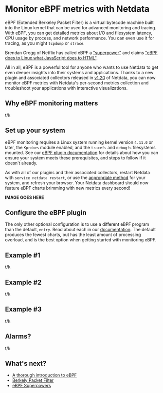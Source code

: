 # Monitor eBPF metrics with Netdata

eBPF (Extended Berkeley Packet Filter) is a virtual bytecode machine built into the Linux kernel that can be used for
advanced monitoring and tracing. With eBPF, you can get detailed metrics about I/O and filesystem latency, CPU usage by
process, and network performance. You can even use it for tracing, as you might `tcpdump` or `strace`.

Brendan Gregg of Netflix has called eBPF a
["superpower"](http://www.brendangregg.com/blog/2016-03-05/linux-bpf-superpowers.html) and claims ["eBPF does to Linux
what JavaScript does to HTML"](http://www.brendangregg.com/blog/2019-01-01/learn-ebpf-tracing.html).

All in all, eBPF is a powerful tool for anyone who wants to use Netdata to get even deeper insights into their systems
and applications. Thanks to a new plugin and associated collectors released in
[v1.20](https://blog.netdata.cloud/posts/release-1.20/) of Netdata, you can now monitor eBPF metrics with Netdata's
per-second metrics collection and troubleshoot your applications with interactive visualizations.

## Why eBPF monitoring matters

t/k

## Set up your system

eBPF monitoring requires a Linux system running kernel version `4.11.0` or later, the `Kprobes` module enabled, and the
`tracefs` and `debugfs` filesystems mounted. See our [eBPF plugin documentation](#enable-the-plugin-on-linux) for
details about how you can ensure your system meets these prerequisites, and steps to follow if it doesn't already.

As with all of our plugins and their associated collectors, restart Netdata with `service netdata restart`, or use the
[appropriate method](../getting-started.md#start-stop-and-restart-netdata) for your system, and refresh your browser.
Your Netdata dashboard should now feature eBPF charts brimming with new metrics every second!

**IMAGE GOES HERE**

## Configure the eBPF plugin

The only other optional configuration is to use a different eBPF program than the default, `entry`. Read about each in
our [documentation](#load). The default produces the fewest charts, but has the least amount of processing overload, and
is the best option when getting started with monitoring eBPF.

## Example #1

t/k

## Example #2

t/k

## Example #3

t/k

## Alarms?

t/k

## What's next?

-   [A thorough introduction to eBPF](https://lwn.net/Articles/740157/)
-   [Berkely Packet Filter](https://en.wikipedia.org/wiki/Berkeley_Packet_Filter)
-   [eBPF Superpowers](https://www.youtube.com/watch?v=4SiWL5tULnQ)
